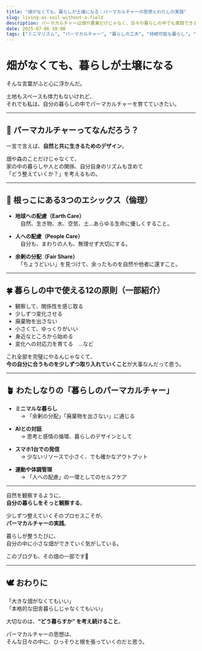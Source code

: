 ```yaml
---
title: "畑がなくても、暮らしが土壌になる：パーマカルチャーの思想とわたしの実践"
slug: living-as-soil-without-a-field
description: パーマカルチャーは畑や農業だけじゃなく、日々の暮らしの中でも実践できる。自然と調和する12の原則と3つの倫理を通して、私なりの「暮らしの整え方」を考えてみました。
date: 2025-07-06 10:00
tags: ["ミニマリズム", "パーマカルチャー", "暮らしの工夫", "持続可能な暮らし", "Minimal Peil"]
---
```


# 畑がなくても、暮らしが土壌になる

そんな言葉がふと心に浮かんだ。

土地もスペースも体力もないけれど、  
それでも私は、自分の暮らしの中でパーマカルチャーを育てていきたい。

---

## 🌱 パーマカルチャーってなんだろう？

一言で言えば、**自然と共に生きるためのデザイン**。

畑や森のことだけじゃなくて、  
家の中の暮らしや人との関係、自分自身のリズムも含めて  
「どう整えていくか？」を考えるもの。

---

## 🌿 根っこにある3つのエシックス（倫理）

- **地球への配慮（Earth Care）**  
　自然、生き物、水、空気、土…あらゆる生命に優しくすること。

- **人への配慮（People Care）**  
　自分も、まわりの人も、無理せず大切にする。

- **余剰の分配（Fair Share）**  
　「ちょうどいい」を見つけて、余ったものを自然や他者に還すこと。

---

## 🍀 暮らしの中で使える12の原則（一部紹介）

- 観察して、関係性を感じ取る  
- 少しずつ変化させる  
- 廃棄物を出さない  
- 小さくて、ゆっくりがいい  
- 身近なところから始める  
- 変化への対応力を育てる　…など

これ全部を完璧にやるんじゃなくて、  
**今の自分に合うものを少しずつ取り入れていくこと**が大事なんだって思う。

---

## 🪴 わたしなりの「暮らしのパーマカルチャー」

- **ミニマルな暮らし**  
　→ 「余剰の分配」「廃棄物を出さない」に通じる

- **AIとの対話**  
　→ 思考と感情の循環、暮らしのデザインとして

- **スマホ1台での発信**  
　→ 少ないリソースで小さく、でも確かなアウトプット

- **運動や体調管理**  
　→ 「人への配慮」の一環としてのセルフケア

---

自然を観察するように、  
**自分の暮らしをそっと観察する**。

少しずつ整えていくそのプロセスこそが、  
**パーマカルチャーの実践**。

暮らしが整うたびに、  
自分の中に小さな畑ができていく気がしている。

このブログも、その畑の一部です🌸

---

## 🕊️ おわりに

「大きな畑がなくてもいい」  
「本格的な田舎暮らしじゃなくてもいい」

大切なのは、**“どう暮らすか” を考え続けること**。

パーマカルチャーの思想は、  
そんな日々の中に、ひっそりと根を張っていくのだと思う。

